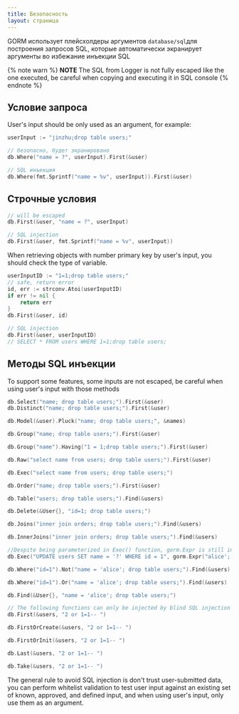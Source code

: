 ```yaml
---
title: Безопасность
layout: страница
---
```


GORM использует плейсхолдеры аргументов `database/sql`для построения запросов SQL, которые автоматически экранирует аргументы во избежание инъекции SQL

{% note warn %}
**NOTE** The SQL from Logger is not fully escaped like the one executed, be careful when copying and executing it in SQL console
{% endnote %}

## Условие запроса

User's input should be only used as an argument, for example:

```go
userInput := "jinzhu;drop table users;"

// безопасно, будет экранировано
db.Where("name = ?", userInput).First(&user)

// SQL инъекция
db.Where(fmt.Sprintf("name = %v", userInput)).First(&user)
```

## Строчные условия

```go
// will be escaped
db.First(&user, "name = ?", userInput)

// SQL injection
db.First(&user, fmt.Sprintf("name = %v", userInput))
```

When retrieving objects with number primary key by user's input, you should check the type of variable.

```go
userInputID := "1=1;drop table users;"
// safe, return error
id, err := strconv.Atoi(userInputID)
if err != nil {
    return err
}
db.First(&user, id)

// SQL injection
db.First(&user, userInputID)
// SELECT * FROM users WHERE 1=1;drop table users;
```

## Методы SQL инъекции

To support some features, some inputs are not escaped, be careful when using user's input with those methods

```go
db.Select("name; drop table users;").First(&user)
db.Distinct("name; drop table users;").First(&user)

db.Model(&user).Pluck("name; drop table users;", &names)

db.Group("name; drop table users;").First(&user)

db.Group("name").Having("1 = 1;drop table users;").First(&user)

db.Raw("select name from users; drop table users;").First(&user)

db.Exec("select name from users; drop table users;")

db.Order("name; drop table users;").First(&user)

db.Table("users; drop table users;").Find(&users)

db.Delete(&User{}, "id=1; drop table users;")

db.Joins("inner join orders; drop table users;").Find(&users)

db.InnerJoins("inner join orders; drop table users;").Find(&users)

//Despite being parameterized in Exec() function, gorm.Expr is still injectable
db.Exec("UPDATE users SET name = '?' WHERE id = 1", gorm.Expr("alice'; drop table users;-- "))

db.Where("id=1").Not("name = 'alice'; drop table users;").Find(&users)

db.Where("id=1").Or("name = 'alice'; drop table users;").Find(&users)

db.Find(&User{}, "name = 'alice'; drop table users;")

// The following functions can only be injected by blind SQL injection methods
db.First(&users, "2 or 1=1-- ")

db.FirstOrCreate(&users, "2 or 1=1-- ")

db.FirstOrInit(&users, "2 or 1=1-- ")

db.Last(&users, "2 or 1=1-- ")

db.Take(&users, "2 or 1=1-- ")
```

The general rule to avoid SQL injection is don't trust user-submitted data, you can perform whitelist validation to test user input against an existing set of known, approved, and defined input, and when using user's input, only use them as an argument.
